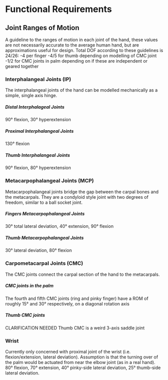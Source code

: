 # Functional Requirements

## Joint Ranges of Motion
A guideline to the ranges of motion in each joint of the hand, these values are not necessarily accurate to the average human hand, but are approximations useful for design.
Total DOF according to these guidelines is 24/26:
-4 per finger
-4/5 for thumb depending on modelling of CMC joint
-1/2 for CMC joints in palm depending on if these are independent or geared together

### Interphalangeal Joints (IP)
The interphalangeal joints of the hand can be modelled mechanically as a simple, single axis hinge. 

##### Distal Interphalageal Joints
90° flexion, 30° hyperextension
##### Proximal Interphalangeal Joints
130° flexion
##### Thumb Interphalangeal Joints
90° flexion, 80° hyperextension

### Metacarpophalangeal Joints (MCP)
Metacarpophalangeal joints bridge the gap between the carpal bones and the metacarpals. They are a condyloid style joint with two degrees of freedom, similar to a ball socket joint.

##### Fingers Metacarpophalangeal Joints 
30° total lateral deviation, 40° extension, 90° flexion
##### Thumb Metacarpophalangeal Joints
30° lateral deviation, 80° flexion

### Carpometacarpal Joints (CMC)
The CMC joints connect the carpal section of the hand to the metacarpals.

##### CMC joints in the palm
The fourth and fifth CMC joints (ring and pinky finger) have a ROM of roughly 15° and 30° respectively, on a diagonal rotation axis

##### Thumb CMC joints 
CLARIFICATION NEEDED Thumb CMC is a weird 3-axis saddle joint

### Wrist 
Currently only concerned with proximal joint of the wrist (i.e. flexion/extension, lateral deviation). Assumption is that the turning over of the palm would be actuated from near the elbow joint (as in a real hand).
80° flexion, 70° extension, 40° pinky-side lateral deviation, 25° thumb-side lateral deviation.
